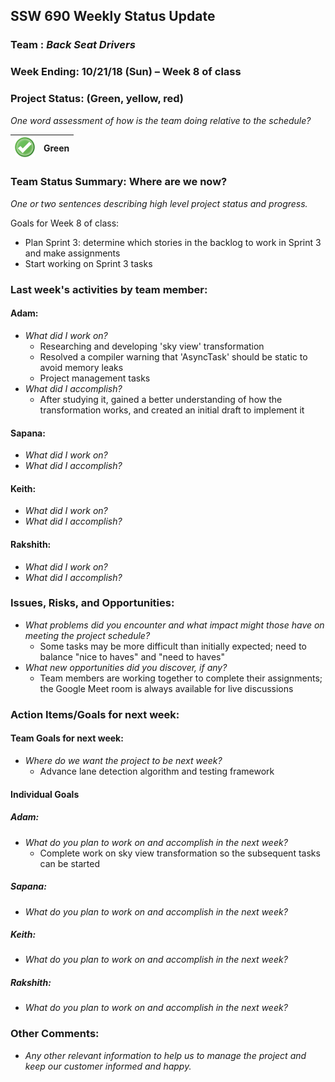 ## SSW 690 Weekly Status Update 

### Team : _Back Seat Drivers_

### Week Ending: 10/21/18 (Sun) – Week 8 of class

### Project Status: (Green, yellow, red)

_One word assessment of how is the team doing relative to the schedule?_

| ![Green](https://github.com/Scarabyte/SSW690-Project/blob/master/docs/StatusUpdates/status_green.png?raw=true) | Green  |
| ----------- |:-----------:|

### Team Status Summary: Where are we now?

_One or two sentences describing high level project status and progress._

Goals for Week 8 of class:
* Plan Sprint 3: determine which stories in the backlog to work in Sprint 3 and make assignments
* Start working on Sprint 3 tasks

### Last week's activities by team member:

#### Adam:

* _What did I work on?_
  * Researching and developing 'sky view' transformation
  * Resolved a compiler warning that 'AsyncTask' should be static to avoid memory leaks
  * Project management tasks
* _What did I accomplish?_
  * After studying it, gained a better understanding of how the transformation works, and created an initial draft to implement it

#### Sapana:

* _What did I work on?_
* _What did I accomplish?_
 
#### Keith:

* _What did I work on?_
* _What did I accomplish?_

#### Rakshith:

* _What did I work on?_
* _What did I accomplish?_

### Issues, Risks, and Opportunities:

* _What problems did you encounter and what impact might those have on meeting the project schedule?_
  * Some tasks may be more difficult than initially expected; need to balance "nice to haves" and "need to haves"
* _What new opportunities did you discover, if any?_
  * Team members are working together to complete their assignments; the Google Meet room is always available for live discussions

### Action Items/Goals for next week:

#### Team Goals for next week:

* _Where do we want the project to be next week?_
  * Advance lane detection algorithm and testing framework

#### Individual Goals

##### Adam:

* _What do you plan to work on and accomplish in the next week?_
  * Complete work on sky view transformation so the subsequent tasks can be started

##### Sapana:

* _What do you plan to work on and accomplish in the next week?_

##### Keith:

* _What do you plan to work on and accomplish in the next week?_

##### Rakshith:

* _What do you plan to work on and accomplish in the next week?_

### Other Comments:

* _Any other relevant information to help us to manage the project and keep our customer informed and happy._
  
